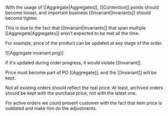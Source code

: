 With the usage of [[Aggregate|Aggregates]], [[Contention]] points should become looser, and important business [[Invariant|Invariants]] should become tighter.

This is due to the fact that [[Invariant|Invariants]] that span multiple [[Aggregate|Aggregates]] aren't expected to be met all the time.

For example, price of the product can be updated at any stage of the order.

![[Aggregate invariant.png]]

If it's updated during order progress, it would violate [[Invariant]]. 

Price must become part of PO [[Aggregate]], and the [[Invariant]] will be kept.

Not all existing orders should reflect the real price. 
At least, archived orders should be kept with the purchase price, not with the latest one.

For active orders we could present customer with the fact that item price is outdated and make him do the adjustments.
